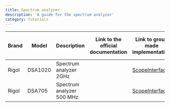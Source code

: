 ```yaml
---
title: Spectrum analyzer
description: 'A guide for the spectrum analyzer'
category: Tutorials
---
```




| Brand | Model   | Description               | Link to the official documentation | Link to group made implementation                    | Who is using it? | How many? |
| ------- | --------- | --------------------------- | ------------------------------------ | ------------------------------------------------------ | ----------------------- | ----------------------- |
| Rigol | DSA1020 | Spectrum analyzer 2GHz    |                                    | [ScopeInterface](https://github.com/Quantum-Optics-LKB/ScopeInterface) |                       |
| Rigol | DSA705  | Spectrum analyzer 500 MHz |                                    | [ScopeInterface](https://github.com/Quantum-Optics-LKB/ScopeInterface) |                       |

